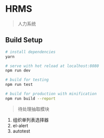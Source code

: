 # HRMS

> 人力系统

## Build Setup

``` bash
# install dependencies
yarn

# serve with hot reload at localhost:8080
npm run dev

# build for testing
npm run test

# build for production with minification
npm run build --report
```

> 待处理抽取模块
1. 组织单列表选择器
2. el-alert
3. autotest

